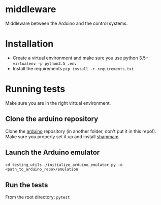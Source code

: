 # middleware
Middleware between the Arduino and the control systems.

# Installation
- Create a virtual environment and make sure you use python 3.5+
    `virtualenv -p python3.5 .env`
- Install the requirements
    `pip install -r requirements.txt`

# Running tests
Make sure you are in the right virtual environment.

## Clone the arduino repository
Clone the [arduino](https://github.com/Verbozeteam/arduino) repository (in another folder, don't put it in this repo!). Make sure you properly set it up and install [shammam](https://github.com/Verbozeteam/shammam).

## Launch the Arduino emulator
`cd testing_utils`
`./initialize_arduino_emulator.py -e <path_to_arduino_repo>/emulation`

## Run the tests
From the root directory: `pytest`

